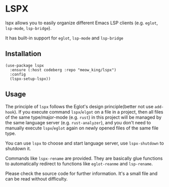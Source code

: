 # LSPX

lspx allows you to easily organize different Emacs LSP clients (e.g. `eglot`, `lsp-mode`,
`lsp-bridge`).

It has built-in support for `eglot`, `lsp-mode` and `lsp-bridge`

## Installation

```emacs-lisp
(use-package lspx
  :ensure (:host codeberg :repo "meow_king/lspx")
  :config
  (lspx-setup-lspx))
```

## Usage

The principle of `lspx` follows the Eglot's design principle(better not use `add-hook`).
If you execute command `lspx`/`elgot` on a file in a project, then all files of the same type/major-mode
(e.g. `rust`) in this project will be managed by the same language server
(e.g. `rust-analyzer`), and you don't need to manually execute `lspx`/`eglot` again
on newly opened files of the same file type.

You can use `lspx` to choose and start language server, use `lspx-shutdown` to shutdown
it.

Commands like `lspx-rename` are provided. They are basically glue functions
to automatically redirect to functions like `eglot-reanme` and `lsp-rename`.

Please check the source code for further information. It's a small file and can be
read without difficulty.
